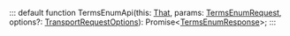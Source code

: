 :::
default function TermsEnumApi(this: [That](./That.md), params: [TermsEnumRequest](./TermsEnumRequest.md), options?: [TransportRequestOptions](./TransportRequestOptions.md)): Promise<[TermsEnumResponse](./TermsEnumResponse.md)>;
:::

